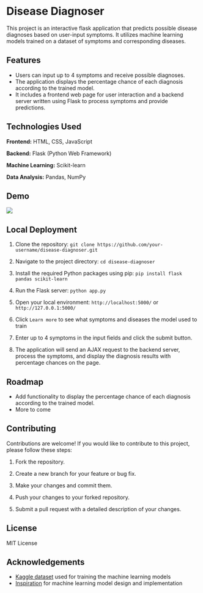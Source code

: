 # Disease Diagnoser

This project is an interactive flask application that predicts possible disease diagnoses based on user-input symptoms. It utilizes machine learning models trained on a dataset of symptoms and corresponding diseases.

## Features

- Users can input up to 4 symptoms and receive possible diagnoses.
- The application displays the percentage chance of each diagnosis according to the trained model.
- It includes a frontend web page for user interaction and a backend server written using Flask to process symptoms and provide predictions.

## Technologies Used

**Frontend:** HTML, CSS, JavaScript

**Backend:** Flask (Python Web Framework)

**Machine Learning:** Scikit-learn

**Data Analysis:** Pandas, NumPy

## Demo

<a href="https://www.loom.com/share/ac68aabc750a4f0c8e6c783f028161bb">
  <img style="max-width:300px;" src="https://cdn.loom.com/sessions/thumbnails/ac68aabc750a4f0c8e6c783f028161bb-with-play.gif">
</a>

## Local Deployment

1. Clone the repository: `git clone https://github.com/your-username/disease-diagnoser.git`

2. Navigate to the project directory: `cd disease-diagnoser`

3. Install the required Python packages using pip: `pip install flask pandas scikit-learn`

4. Run the Flask server: `python app.py`

5. Open your local environment: `http://localhost:5000/` or `http://127.0.0.1:5000/`

6. Click `Learn more` to see what symptoms and diseases the model used to train

7. Enter up to 4 symptoms in the input fields and click the submit button.

8. The application will send an AJAX request to the backend server, process the symptoms, and display the diagnosis results with percentage chances on the page.

## Roadmap

- Add functionality to display the percentage chance of each diagnosis according to the trained model.
- More to come

## Contributing

Contributions are welcome! If you would like to contribute to this project, please follow these steps:

1. Fork the repository.

2. Create a new branch for your feature or bug fix.

3. Make your changes and commit them.

4. Push your changes to your forked repository.

5. Submit a pull request with a detailed description of your changes.

## License

MIT License

## Acknowledgements

- [Kaggle dataset](https://www.kaggle.com/datasets/kaushil268/disease-prediction-using-machine-learning/code) used for training the machine learning models
- [Inspiration](https://www.geeksforgeeks.org/disease-prediction-using-machine-learning/) for machine learning model design and implementation 






